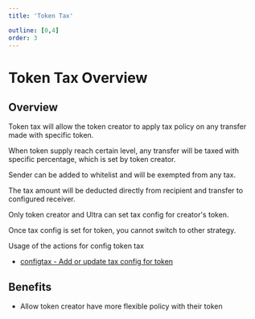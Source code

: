 ```yaml
---
title: 'Token Tax'

outline: [0,4]
order: 3
---
```


# Token Tax Overview

## Overview

Token tax will allow the token creator to apply tax policy on any transfer made with specific token.

When token supply reach certain level, any transfer will be taxed with specific percentage, which is set by token creator.

Sender can be added to whitelist and will be exempted from any tax.

The tax amount will be deducted directly from recipient and transfer to configured receiver.

Only token creator and Ultra can set tax config for creator's token.

Once tax config is set for token, you cannot switch to other strategy.

Usage of the actions for config token tax

-   [configtax - Add or update tax config for token](../../blockchain/contracts/token-contract/token-actions/configtax.md)

## Benefits

- Allow token creator have more flexible policy with their token